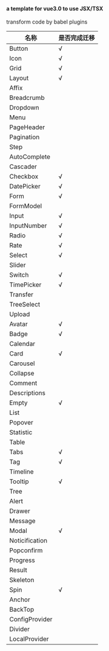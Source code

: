 #### a template for vue3.0 to use JSX/TSX

transform code by babel plugins


名称|是否完成迁移|
---|---|
Button|√
Icon|√
Grid|√
Layout|√
Affix|
Breadcrumb|
Dropdown|
Menu|
PageHeader|
Pagination|
Step|
AutoComplete|
Cascader|
Checkbox|√
DatePicker|√
Form|√
FormModel|
Input|√
InputNumber|√
Radio|√
Rate|√
Select|√
Slider|
Switch|√
TimePicker|√
Transfer|
TreeSelect|
Upload|
Avatar|√
Badge|√
Calendar|
Card|√
Carousel|
Collapse|
Comment|
Descriptions|
Empty|√
List|
Popover|
Statistic|
Table|
Tabs|√
Tag|√
Timeline|
Tooltip|√
Tree|
Alert|
Drawer|
Message|
Modal|√
Noticification|
Popconfirm|
Progress|
Result|
Skeleton|
Spin|√
Anchor|
BackTop|
ConfigProvider|
Divider|
LocalProvider|


